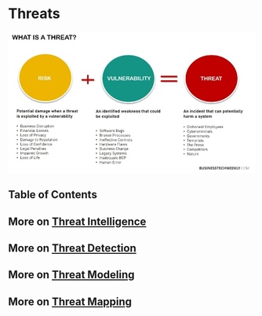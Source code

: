 # Threats


![threats](https://github.com/paulveillard/cybersecurity-threats/blob/main/Img/Vulnerability-Assessment-Idenitfying-Vulnerabilities.jpg)

## Table of Contents

## More on [Threat Intelligence](https://github.com/paulveillard/cybersecurity-intelligence)
## More on [Threat Detection](https://github.com/paulveillard/cybersecurity-threat-detection)
## More on [Threat Modeling](https://github.com/paulveillard/cybersecurity-threat-modeling)
## More on [Threat Mapping](https://github.com/paulveillard/cybersecurity-threat-map)
